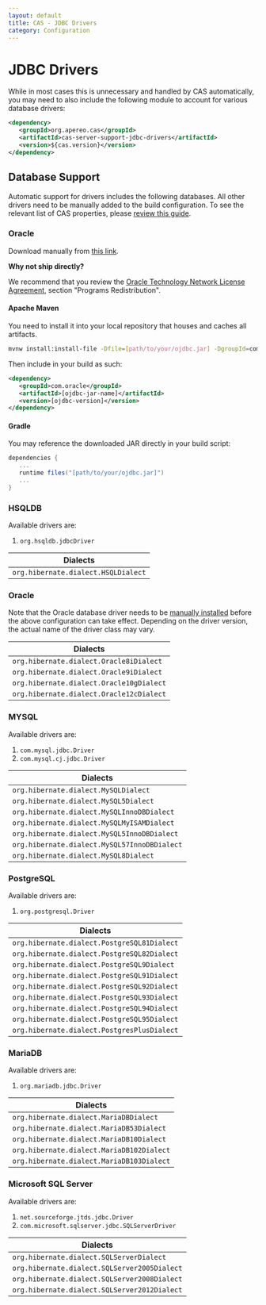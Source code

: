 ```yaml
---
layout: default
title: CAS - JDBC Drivers
category: Configuration
---
```


# JDBC Drivers

While in most cases this is unnecessary and handled by CAS automatically,
you may need to also include the following module to account for various database drivers:

```xml
<dependency>
   <groupId>org.apereo.cas</groupId>
   <artifactId>cas-server-support-jdbc-drivers</artifactId>
   <version>${cas.version}</version>
</dependency>
```

## Database Support

Automatic support for drivers includes the following databases.
All other drivers need to be manually added to the build configuration.
To see the relevant list of CAS properties, please [review this guide](../configuration/Configuration-Properties-Common.html#hibernate--jdbc).

### Oracle

Download manually from [this link](http://www.oracle.com/technetwork/database/features/jdbc/index-091264.html).

<div class="alert alert-info"><strong>Why not ship directly?</strong><p>We recommend that you review the <a href="http://www.oracle.com/technetwork/licenses/distribution-license-152002.html">Oracle Technology Network License Agreement</a>, section "Programs Redistribution".</p></div>

#### Apache Maven

You need to install it into your local repository that houses and caches all artifacts.

```bash
mvnw install:install-file -Dfile=[path/to/your/ojdbc.jar] -DgroupId=com.oracle -DartifactId=[ojdbc-jar-name] -Dversion=[ojdbc-version] -Dpackaging=jar
```

Then include in your build as such:

```xml
<dependency>
   <groupId>com.oracle</groupId>
   <artifactId>[ojdbc-jar-name]</artifactId>
   <version>[ojdbc-version]</version>
</dependency>
```

#### Gradle

You may reference the downloaded JAR directly in your build script:

```gradle
dependencies {
   ... 
   runtime files("[path/to/your/ojdbc.jar]")
   ...
}
```

### HSQLDB

Available drivers are:

1. `org.hsqldb.jdbcDriver`

| Dialects             
|-------------------------------------
| `org.hibernate.dialect.HSQLDialect`    

### Oracle

Note that the Oracle database driver needs to
be [manually installed](http://www.oracle.com/technetwork/database/features/jdbc/index-091264.html)
before the above configuration can take effect. Depending on the driver version, the actual name
of the driver class may vary.

| Dialects             
|-------------------------------------
| `org.hibernate.dialect.Oracle8iDialect`    
| `org.hibernate.dialect.Oracle9iDialect`    
| `org.hibernate.dialect.Oracle10gDialect`    
| `org.hibernate.dialect.Oracle12cDialect`    

### MYSQL

Available drivers are:

1. `com.mysql.jdbc.Driver`
2. `com.mysql.cj.jdbc.Driver`

| Dialects             
|-------------------------------------------------
| `org.hibernate.dialect.MySQLDialect`   
| `org.hibernate.dialect.MySQL5Dialect`   
| `org.hibernate.dialect.MySQLInnoDBDialect`   
| `org.hibernate.dialect.MySQLMyISAMDialect`   
| `org.hibernate.dialect.MySQL5InnoDBDialect`   
| `org.hibernate.dialect.MySQL57InnoDBDialect`  
| `org.hibernate.dialect.MySQL8Dialect`

### PostgreSQL

Available drivers are:

1. `org.postgresql.Driver`

| Dialects             
|------------------------------------------------
| `org.hibernate.dialect.PostgreSQL81Dialect`   
| `org.hibernate.dialect.PostgreSQL82Dialect`   
| `org.hibernate.dialect.PostgreSQL9Dialect`   
| `org.hibernate.dialect.PostgreSQL91Dialect`   
| `org.hibernate.dialect.PostgreSQL92Dialect`   
| `org.hibernate.dialect.PostgreSQL93Dialect`   
| `org.hibernate.dialect.PostgreSQL94Dialect`   
| `org.hibernate.dialect.PostgreSQL95Dialect`   
| `org.hibernate.dialect.PostgresPlusDialect`

### MariaDB

Available drivers are:

1. `org.mariadb.jdbc.Driver`

| Dialects             
|------------------------------------------------
| `org.hibernate.dialect.MariaDBDialect`   
| `org.hibernate.dialect.MariaDB53Dialect`   
| `org.hibernate.dialect.MariaDB10Dialect`   
| `org.hibernate.dialect.MariaDB102Dialect`   
| `org.hibernate.dialect.MariaDB103Dialect`   

### Microsoft SQL Server 

Available drivers are:

1. `net.sourceforge.jtds.jdbc.Driver`
2. `com.microsoft.sqlserver.jdbc.SQLServerDriver`

| Dialects             
|------------------------------------------------
| `org.hibernate.dialect.SQLServerDialect`   
| `org.hibernate.dialect.SQLServer2005Dialect`   
| `org.hibernate.dialect.SQLServer2008Dialect`  
| `org.hibernate.dialect.SQLServer2012Dialect`  

